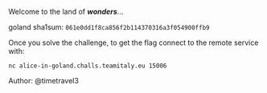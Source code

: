 Welcome to the land of _**wonders**_...

goland sha1sum: `061e0dd1f8ca856f2b114370316a3f054900ffb9`

Once you solve the challenge, to get the flag connect to the remote service with:

`nc alice-in-goland.challs.teamitaly.eu 15006`

Author: @timetravel3
